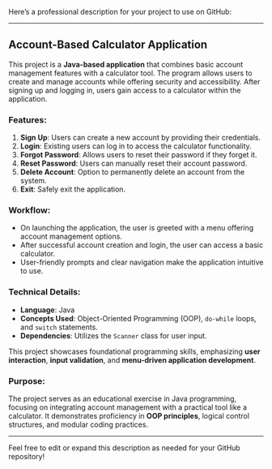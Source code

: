 

Here’s a professional description for your project to use on GitHub:

---

## Account-Based Calculator Application

This project is a **Java-based application** that combines basic account management features with a calculator tool. The program allows users to create and manage accounts while offering security and accessibility. After signing up and logging in, users gain access to a calculator within the application.

### Features:
1. **Sign Up**: Users can create a new account by providing their credentials.
2. **Login**: Existing users can log in to access the calculator functionality.
3. **Forgot Password**: Allows users to reset their password if they forget it.
4. **Reset Password**: Users can manually reset their account password.
5. **Delete Account**: Option to permanently delete an account from the system.
6. **Exit**: Safely exit the application.

### Workflow:
- On launching the application, the user is greeted with a menu offering account management options.
- After successful account creation and login, the user can access a basic calculator.
- User-friendly prompts and clear navigation make the application intuitive to use.

### Technical Details:
- **Language**: Java
- **Concepts Used**: Object-Oriented Programming (OOP), `do-while` loops, and `switch` statements.
- **Dependencies**: Utilizes the `Scanner` class for user input.

This project showcases foundational programming skills, emphasizing **user interaction**, **input validation**, and **menu-driven application development**.

### Purpose:
The project serves as an educational exercise in Java programming, focusing on integrating account management with a practical tool like a calculator. It demonstrates proficiency in **OOP principles**, logical control structures, and modular coding practices.

--- 

Feel free to edit or expand this description as needed for your GitHub repository!
